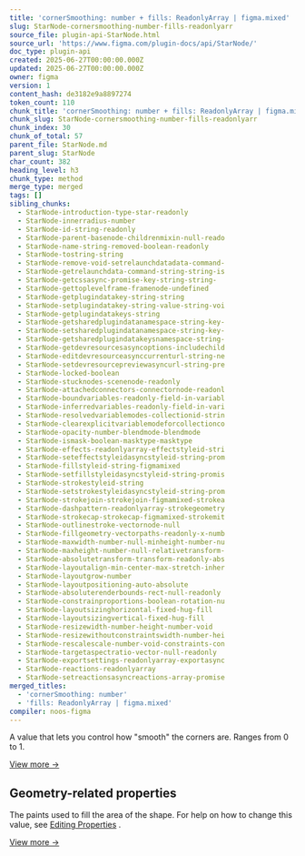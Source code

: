 ```yaml
---
title: 'cornerSmoothing: number + fills: ReadonlyArray | figma.mixed'
slug: StarNode-cornersmoothing-number-fills-readonlyarr
source_file: plugin-api-StarNode.html
source_url: 'https://www.figma.com/plugin-docs/api/StarNode/'
doc_type: plugin-api
created: 2025-06-27T00:00:00.000Z
updated: 2025-06-27T00:00:00.000Z
owner: figma
version: 1
content_hash: de3182e9a8897274
token_count: 110
chunk_title: 'cornerSmoothing: number + fills: ReadonlyArray | figma.mixed'
chunk_slug: StarNode-cornersmoothing-number-fills-readonlyarr
chunk_index: 30
chunk_of_total: 57
parent_file: StarNode.md
parent_slug: StarNode
char_count: 382
heading_level: h3
chunk_type: method
merge_type: merged
tags: []
sibling_chunks:
  - StarNode-introduction-type-star-readonly
  - StarNode-innerradius-number
  - StarNode-id-string-readonly
  - StarNode-parent-basenode-childrenmixin-null-reado
  - StarNode-name-string-removed-boolean-readonly
  - StarNode-tostring-string
  - StarNode-remove-void-setrelaunchdatadata-command-
  - StarNode-getrelaunchdata-command-string-string-is
  - StarNode-getcssasync-promise-key-string-string-
  - StarNode-gettoplevelframe-framenode-undefined
  - StarNode-getplugindatakey-string-string
  - StarNode-setplugindatakey-string-value-string-voi
  - StarNode-getplugindatakeys-string
  - StarNode-getsharedplugindatanamespace-string-key-
  - StarNode-setsharedplugindatanamespace-string-key-
  - StarNode-getsharedplugindatakeysnamespace-string-
  - StarNode-getdevresourcesasyncoptions-includechild
  - StarNode-editdevresourceasynccurrenturl-string-ne
  - StarNode-setdevresourcepreviewasyncurl-string-pre
  - StarNode-locked-boolean
  - StarNode-stucknodes-scenenode-readonly
  - StarNode-attachedconnectors-connectornode-readonl
  - StarNode-boundvariables-readonly-field-in-variabl
  - StarNode-inferredvariables-readonly-field-in-vari
  - StarNode-resolvedvariablemodes-collectionid-strin
  - StarNode-clearexplicitvariablemodeforcollectionco
  - StarNode-opacity-number-blendmode-blendmode
  - StarNode-ismask-boolean-masktype-masktype
  - StarNode-effects-readonlyarray-effectstyleid-stri
  - StarNode-seteffectstyleidasyncstyleid-string-prom
  - StarNode-fillstyleid-string-figmamixed
  - StarNode-setfillstyleidasyncstyleid-string-promis
  - StarNode-strokestyleid-string
  - StarNode-setstrokestyleidasyncstyleid-string-prom
  - StarNode-strokejoin-strokejoin-figmamixed-strokea
  - StarNode-dashpattern-readonlyarray-strokegeometry
  - StarNode-strokecap-strokecap-figmamixed-strokemit
  - StarNode-outlinestroke-vectornode-null
  - StarNode-fillgeometry-vectorpaths-readonly-x-numb
  - StarNode-maxwidth-number-null-minheight-number-nu
  - StarNode-maxheight-number-null-relativetransform-
  - StarNode-absolutetransform-transform-readonly-abs
  - StarNode-layoutalign-min-center-max-stretch-inher
  - StarNode-layoutgrow-number
  - StarNode-layoutpositioning-auto-absolute
  - StarNode-absoluterenderbounds-rect-null-readonly
  - StarNode-constrainproportions-boolean-rotation-nu
  - StarNode-layoutsizinghorizontal-fixed-hug-fill
  - StarNode-layoutsizingvertical-fixed-hug-fill
  - StarNode-resizewidth-number-height-number-void
  - StarNode-resizewithoutconstraintswidth-number-hei
  - StarNode-rescalescale-number-void-constraints-con
  - StarNode-targetaspectratio-vector-null-readonly
  - StarNode-exportsettings-readonlyarray-exportasync
  - StarNode-reactions-readonlyarray
  - StarNode-setreactionsasyncreactions-array-promise
merged_titles:
  - 'cornerSmoothing: number'
  - 'fills: ReadonlyArray | figma.mixed'
compiler: noos-figma
---
```


A value that lets you control how "smooth" the corners are. Ranges from 0 to 1.

[View more →](/plugin-docs/api/properties/nodes-cornersmoothing/)

## Geometry-related properties

The paints used to fill the area of the shape. For help on how to change this value, see [Editing Properties](/plugin-docs/editing-properties/)
.

[View more →](/plugin-docs/api/properties/nodes-fills/)
